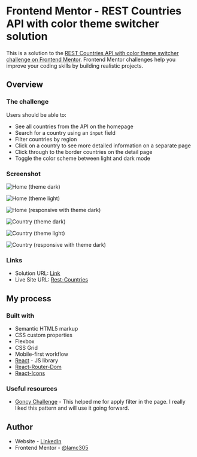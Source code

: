 # Frontend Mentor - REST Countries API with color theme switcher solution

This is a solution to the [REST Countries API with color theme switcher challenge on Frontend Mentor](https://www.frontendmentor.io/challenges/rest-countries-api-with-color-theme-switcher-5cacc469fec04111f7b848ca). Frontend Mentor challenges help you improve your coding skills by building realistic projects. 

## Overview

### The challenge

Users should be able to:

- See all countries from the API on the homepage
- Search for a country using an `input` field
- Filter countries by region
- Click on a country to see more detailed information on a separate page
- Click through to the border countries on the detail page
- Toggle the color scheme between light and dark mode

### Screenshot

![Home (theme dark)](./photos/Home__dark.webp)


![Home (theme light)](./photos/Home__light.webp)


![Home (responsive with theme dark)](./photos/Home__responsiveDark.webp)


![Country (theme dark)](./photos/Country__dark.webp)


![Country (theme light)](./photos/Country__light.webp)


![Country (responsive with theme dark)](./photos/Country__responsiveDark.webp)

### Links

- Solution URL: [Link](https://www.frontendmentor.io/solutions/rest-countries-with-responsive-reactjs-reactrouter-css-vanilla-wvmSkTHw03)
- Live Site URL: [Rest-Countries](https://rest-countries-lamc305.vercel.app/)

## My process

### Built with

- Semantic HTML5 markup
- CSS custom properties
- Flexbox
- CSS Grid
- Mobile-first workflow
- [React](https://reactjs.org/) - JS library
- [React-Router-Dom](https://reactrouter.com/en/main)
- [React-Icons](https://react-icons.github.io/react-icons/)

### Useful resources

- [Goncy Challenge](https://www.youtube.com/watch?v=B7Ia6OD6wJ4) - This helped me for apply filter in the page. I really liked this pattern and will use it going forward.

## Author

- Website - [LinkedIn](https://www.linkedin.com/in/luis-medina-dev/)
- Frontend Mentor - [@lamc305](https://www.frontendmentor.io/profile/lamc305)
